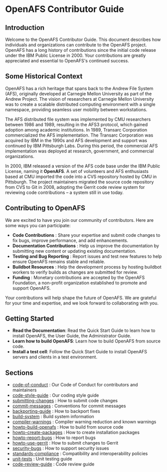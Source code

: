 # OpenAFS Contributor Guide

## Introduction

Welcome to the OpenAFS Contributor Guide. This document describes how
individuals and organizations can contribute to the OpenAFS project. OpenAFS
has a long history of contributions since the initial code release under the
IBM Public License in 2000. Your contributions are greatly appreciated and
essential to OpenAFS's continued success.

## Some Historical Context

OpenAFS has a rich heritage that spans back to the Andrew File System (AFS),
originally developed at Carnegie Mellon University as part of the Andrew
Project. The vision of researchers at Carnegie Mellon University was to create
a scalable distributed computing environment with a single namespace, providing
seamless user mobility between workstations.

The AFS distributed file system was implemented by CMU researchers between 1986
and 1989, resulting in the AFS3 protocol, which gained adoption among academic
institutions.  In 1989, Transarc Corporation commercialized the AFS
implementation.  The Transarc Corporation was acquired by IBM in the 1990s and
AFS development and support was continued by IBM Pittsburgh Labs. During this
period, the commercial AFS implementation was deployed at research, government,
and commercial organizations.

In 2000, IBM released a version of the AFS code base under the IBM Public
License, naming it **OpenAFS**. A set of volunteers and AFS enthusiasts based
at CMU imported the code into a CVS repository hosted by CMU in Pittsburgh. The
project maintainers migrated the source code repository from CVS to Git in
2008, adopting the Gerrit code review system for reviewing code contributions –
a system still in use today.

## Contributing to OpenAFS

We are excited to have you join our community of contributors. Here are some
ways you can participate:

* **Code Contributions** : Share your expertise and submit code changes to
  fix bugs, improve performance, and add enhancements.
* **Documentation Contributions** : Help us improve the documentation by
  submitting new content or updating existing documentation.
* **Testing and Bug Reporting** : Report issues and test new features to help
  ensure OpenAFS remains stable and reliable.
* **Buildbot Resources** : Help the development process by hosting buildbot
  workers to verify builds as changes are submitted for review.
* **Funding** :  Monetary contributions are accepted by the OpenAFS Foundation,
   a non-profit organization established to promote and support OpenAFS.

Your contributions will help shape the future of OpenAFS. We are grateful for
your time and expertise, and we look forward to collaborating with you.

## Getting Started

* **Read the Documentation**: Read the Quick Start Guide to learn how to install
  OpenAFS, the User Guide, the Administrator Guide.
* **Learn how to build OpenAFS**:  Learn how to build OpenAFS from source code.
* **Install a test cell**: Follow the Quick Start Guide to install OpenAFS
  servers and clients in a test environment.

## Sections

* [code-of-conduct](code-of-conduct.md) : Our Code of Conduct for contributors and maintainers
* [code-style-guide](code-style-guide.md) : Our coding style guide
* [submitting-changes](submitting-changes.md) : How to submit code changes
* [commit-messages](commit-messages.md) : Conventions for commit messages
* [backporting-guide](backporting-guide.md) : How to backport fixes
* [build-system](build-system.md) : Build system information
* [compiler-warnings](compiler-warnings.md) :  Compiler warning reduction and known warnings
* [howto-build-openafs](howto-build-openafs.md) : How to build from source code
* [howto-create-packages](howto-create-packages.md) : How to create installation packages
* [howto-report-bugs](howto-report-bugs.md) : How to report bugs
* [howto-use-gerrit](howto-use-gerrit.md) : How to submit changes to Gerrit
* [security-bugs](security-bugs.md) : How to support security issues
* [standards-compliance](standards-compliance.md) : Compatibility and interoperability policies
* [unit-tests](unit-tests.md) : Unit testing guide
* [code-review-guide](code-review-guide.md) : Code review guide
